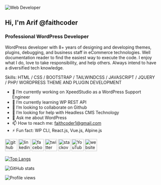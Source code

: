 ![Web Developer](https://media-exp1.licdn.com/dms/image/C5616AQEJ4KJhij-u3Q/profile-displaybackgroundimage-shrink_350_1400/0/1668173670007?e=1673481600&v=beta&t=eIfrHiS_fqaMh4vTsTOGX8K2Xxpl0jwFhdgftnirFjU)

## Hi, I'm Arif @faithcoder
### Professional WordPress Developer

WordPress developer with 8+ years of designing and developing themes, plugins, debugging, and business staff in eCommerce technologies. Well documentation reader to find the easiest way to execute the code. I enjoy what I do, love to take responsibility, and help others. Always intend to have a diversified tech knowledge.

Skills: HTML / CSS / BOOTSTRAP / TAILWINDCSS / JAVASCRIPT / JQUERY / PHP/ WORDPRESS THEME AND PLUGIN DEVELOPMENT

- 🔭 I’m currently working on XpeedStudio as a WordPress Support Engineer 
- 🌱 I’m currently learning WP REST API 
- 👯 I’m looking to collaborate on Github 
- 🤔 I’m looking for help with Headless CMS Technology 
- 💬 Ask me about WordPress 
- 📫 How to reach me: faithcoder1@gmail.com 
- ⚡ Fun fact: WP CLI, React.js, Vue.js, Alpine.js 


[<img src='https://cdn.jsdelivr.net/npm/simple-icons@3.0.1/icons/github.svg' alt='github' height='40'>](https://github.com/faithcoder)  [<img src='https://cdn.jsdelivr.net/npm/simple-icons@3.0.1/icons/linkedin.svg' alt='linkedin' height='40'>](https://www.linkedin.com/in/md-abdullah-al-arif-249238a7/)  [<img src='https://cdn.jsdelivr.net/npm/simple-icons@3.0.1/icons/facebook.svg' alt='facebook' height='40'>](https://www.facebook.com/faithcoder)  [<img src='https://cdn.jsdelivr.net/npm/simple-icons@3.0.1/icons/twitter.svg' alt='twitter' height='40'>](https://twitter.com/faithcoder1)  [<img src='https://cdn.jsdelivr.net/npm/simple-icons@3.0.1/icons/stackoverflow.svg' alt='stackoverflow' height='40'>](https://stackoverflow.com/users/faithcoder)  [<img src='https://cdn.jsdelivr.net/npm/simple-icons@3.0.1/icons/youtube.svg' alt='YouTube' height='40'>](https://www.youtube.com/channel/faithcoder1)  [<img src='https://cdn.jsdelivr.net/npm/simple-icons@3.0.1/icons/icloud.svg' alt='website' height='40'>](https://faithcoder.com)  

[![Top Langs](https://github-readme-stats.vercel.app/api/top-langs/?username=faithcoder)](https://github.com/anuraghazra/github-readme-stats)

![GitHub stats](https://github-readme-stats.vercel.app/api?username=faithcoder&show_icons=true)  

![Profile views](https://gpvc.arturio.dev/faithcoder)  
